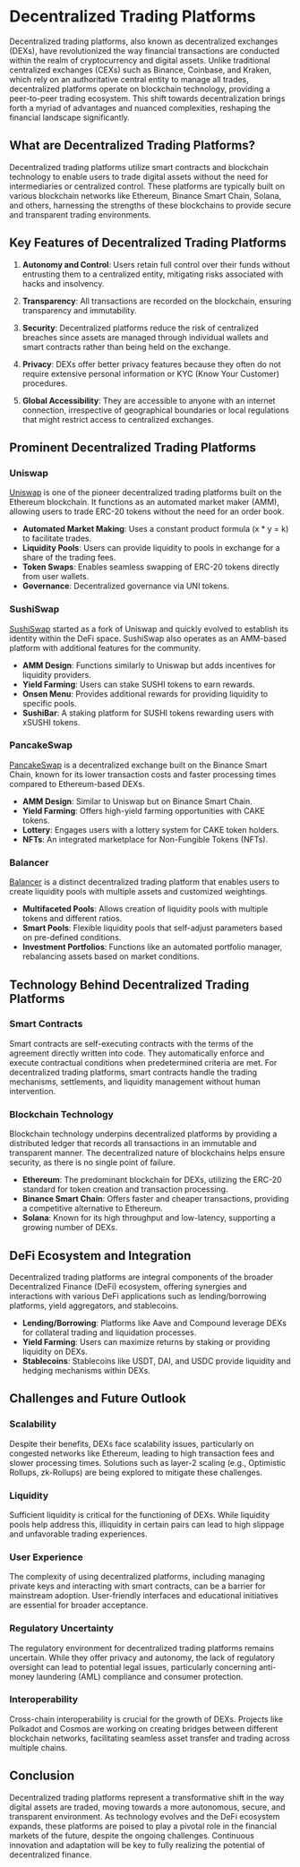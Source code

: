 # Decentralized Trading Platforms

Decentralized trading platforms, also known as decentralized exchanges (DEXs), have revolutionized the way financial transactions are conducted within the realm of cryptocurrency and digital assets. Unlike traditional centralized exchanges (CEXs) such as Binance, Coinbase, and Kraken, which rely on an authoritative central entity to manage all trades, decentralized platforms operate on blockchain technology, providing a peer-to-peer trading ecosystem. This shift towards decentralization brings forth a myriad of advantages and nuanced complexities, reshaping the financial landscape significantly.

## What are Decentralized Trading Platforms?

Decentralized trading platforms utilize smart contracts and blockchain technology to enable users to trade digital assets without the need for intermediaries or centralized control. These platforms are typically built on various blockchain networks like Ethereum, Binance Smart Chain, Solana, and others, harnessing the strengths of these blockchains to provide secure and transparent trading environments.

## Key Features of Decentralized Trading Platforms

1. **Autonomy and Control**: Users retain full control over their funds without entrusting them to a centralized entity, mitigating risks associated with hacks and insolvency.
   
2. **Transparency**: All transactions are recorded on the blockchain, ensuring transparency and immutability.

3. **Security**: Decentralized platforms reduce the risk of centralized breaches since assets are managed through individual wallets and smart contracts rather than being held on the exchange.

4. **Privacy**: DEXs offer better privacy features because they often do not require extensive personal information or KYC (Know Your Customer) procedures.

5. **Global Accessibility**: They are accessible to anyone with an internet connection, irrespective of geographical boundaries or local regulations that might restrict access to centralized exchanges.

## Prominent Decentralized Trading Platforms

### Uniswap

[Uniswap](https://uniswap.org/) is one of the pioneer decentralized trading platforms built on the Ethereum blockchain. It functions as an automated market maker (AMM), allowing users to trade ERC-20 tokens without the need for an order book.

- **Automated Market Making**: Uses a constant product formula (x * y = k) to facilitate trades.
- **Liquidity Pools**: Users can provide liquidity to pools in exchange for a share of the trading fees.
- **Token Swaps**: Enables seamless swapping of ERC-20 tokens directly from user wallets.
- **Governance**: Decentralized governance via UNI tokens.

### SushiSwap

[SushiSwap](https://sushi.com/) started as a fork of Uniswap and quickly evolved to establish its identity within the DeFi space. SushiSwap also operates as an AMM-based platform with additional features for the community.

- **AMM Design**: Functions similarly to Uniswap but adds incentives for liquidity providers.
- **Yield Farming**: Users can stake SUSHI tokens to earn rewards.
- **Onsen Menu**: Provides additional rewards for providing liquidity to specific pools.
- **SushiBar**: A staking platform for SUSHI tokens rewarding users with xSUSHI tokens.

### PancakeSwap

[PancakeSwap](https://pancakeswap.finance/) is a decentralized exchange built on the Binance Smart Chain, known for its lower transaction costs and faster processing times compared to Ethereum-based DEXs.

- **AMM Design**: Similar to Uniswap but on Binance Smart Chain.
- **Yield Farming**: Offers high-yield farming opportunities with CAKE tokens.
- **Lottery**: Engages users with a lottery system for CAKE token holders.
- **NFTs**: An integrated marketplace for Non-Fungible Tokens (NFTs).

### Balancer

[Balancer](https://balancer.fi/) is a distinct decentralized trading platform that enables users to create liquidity pools with multiple assets and customized weightings.

- **Multifaceted Pools**: Allows creation of liquidity pools with multiple tokens and different ratios.
- **Smart Pools**: Flexible liquidity pools that self-adjust parameters based on pre-defined conditions.
- **Investment Portfolios**: Functions like an automated portfolio manager, rebalancing assets based on market conditions.

## Technology Behind Decentralized Trading Platforms

### Smart Contracts

Smart contracts are self-executing contracts with the terms of the agreement directly written into code. They automatically enforce and execute contractual conditions when predetermined criteria are met. For decentralized trading platforms, smart contracts handle the trading mechanisms, settlements, and liquidity management without human intervention.

### Blockchain Technology

Blockchain technology underpins decentralized platforms by providing a distributed ledger that records all transactions in an immutable and transparent manner. The decentralized nature of blockchains helps ensure security, as there is no single point of failure.

- **Ethereum**: The predominant blockchain for DEXs, utilizing the ERC-20 standard for token creation and transaction processing.
- **Binance Smart Chain**: Offers faster and cheaper transactions, providing a competitive alternative to Ethereum.
- **Solana**: Known for its high throughput and low-latency, supporting a growing number of DEXs.

## DeFi Ecosystem and Integration

Decentralized trading platforms are integral components of the broader Decentralized Finance (DeFi) ecosystem, offering synergies and interactions with various DeFi applications such as lending/borrowing platforms, yield aggregators, and stablecoins.

- **Lending/Borrowing**: Platforms like Aave and Compound leverage DEXs for collateral trading and liquidation processes.
- **Yield Farming**: Users can maximize returns by staking or providing liquidity on DEXs.
- **Stablecoins**: Stablecoins like USDT, DAI, and USDC provide liquidity and hedging mechanisms within DEXs.

## Challenges and Future Outlook

### Scalability

Despite their benefits, DEXs face scalability issues, particularly on congested networks like Ethereum, leading to high transaction fees and slower processing times. Solutions such as layer-2 scaling (e.g., Optimistic Rollups, zk-Rollups) are being explored to mitigate these challenges.

### Liquidity

Sufficient liquidity is critical for the functioning of DEXs. While liquidity pools help address this, illiquidity in certain pairs can lead to high slippage and unfavorable trading experiences.

### User Experience

The complexity of using decentralized platforms, including managing private keys and interacting with smart contracts, can be a barrier for mainstream adoption. User-friendly interfaces and educational initiatives are essential for broader acceptance.

### Regulatory Uncertainty

The regulatory environment for decentralized trading platforms remains uncertain. While they offer privacy and autonomy, the lack of regulatory oversight can lead to potential legal issues, particularly concerning anti-money laundering (AML) compliance and consumer protection.

### Interoperability

Cross-chain interoperability is crucial for the growth of DEXs. Projects like Polkadot and Cosmos are working on creating bridges between different blockchain networks, facilitating seamless asset transfer and trading across multiple chains.

## Conclusion

Decentralized trading platforms represent a transformative shift in the way digital assets are traded, moving towards a more autonomous, secure, and transparent environment. As technology evolves and the DeFi ecosystem expands, these platforms are poised to play a pivotal role in the financial markets of the future, despite the ongoing challenges. Continuous innovation and adaptation will be key to fully realizing the potential of decentralized finance.
